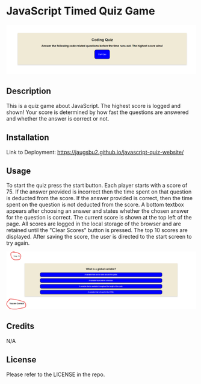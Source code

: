 # JavaScript Timed Quiz Game

![start-screen](/assets/images/start-screen.png)

## Description

This is a quiz game about JavaScript. The highest score is logged and shown! Your score is determined by how fast the questions are answered and whether the answer is correct or not.

## Installation

Link to Deployment: https://jaugsbu2.github.io/javascript-quiz-website/

## Usage

To start the quiz press the start button. Each player starts with a score of 75. If the answer provided is incorrect then the time spent on that question is deducted from the score. If the answer provided is correct, then the time spent on the question is not deducted from the score. A bottom textbox appears after choosing an answer and states whether the chosen answer for the question is correct. The current score is shown at the top left of the page. All scores are logged in the local storage of the browser and are retained until the "Clear Scores" button is pressed. The top 10 scores are displayed. After saving the score, the user is directed to the start screen to try again.

![start-screen](/assets/images/question-screen.png)

## Credits

N/A

## License

Please refer to the LICENSE in the repo.